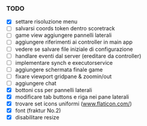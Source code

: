 ### TODO

 - [x] settare risoluzione menu
 - [ ] salvarsi coords token dentro scoretrack
 - [ ] game view aggiungere pannelli laterali
 - [ ] aggiungere riferimenti ai controller in main app
 - [ ] vedere se salvare file iniziale di configurazione
 - [ ] handlare eventi dal server (ereditare da controller)
 - [ ] implementare synch e executorservice
 - [ ] aggiungere schermata finale game 
 - [ ] fixare viewport gridpane & zoomin/out
 - [ ] aggiungere chat 
 - [x] bottoni css per pannelli laterali
 - [x] modificare tab buttons e riga nei pane laterali
 - [x] trovare set icons uniformi (www.flaticon.com/)
 - [x] font (fraktur No.2)
 - [x] disabilitare resize 